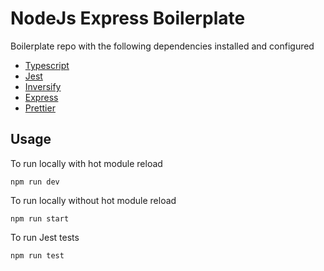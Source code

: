 # NodeJs Express Boilerplate

Boilerplate repo with the following dependencies installed and configured

- [Typescript](https://www.typescriptlang.org/)
- [Jest](https://jestjs.io/)
- [Inversify](https://github.com/inversify/InversifyJS)
- [Express](https://expressjs.com/)
- [Prettier](https://prettier.io/)

## Usage

To run locally with hot module reload

```
npm run dev
```

To run locally without hot module reload

```
npm run start
```

To run Jest tests

```
npm run test
```
